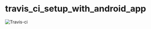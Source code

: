 # travis_ci_setup_with_android_app

![Travis-ci](https://api.travis-ci.com/anhtzh/travis_ci_setup_with_android_app.svg)
